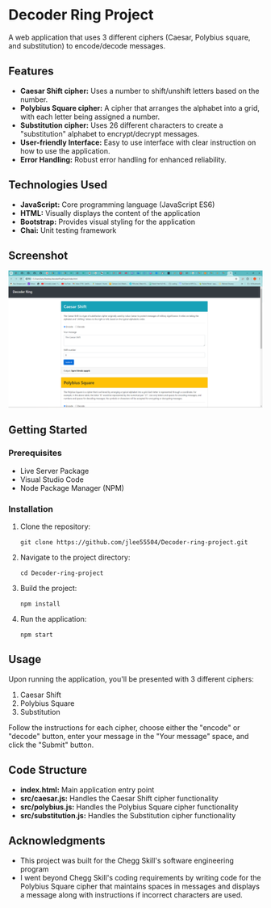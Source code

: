 # Decoder Ring Project

A web application that uses 3 different ciphers (Caesar, Polybius square, and substitution) to encode/decode messages.

## Features

 - **Caesar Shift cipher:** Uses a number to shift/unshift letters based on the number.
 - **Polybius Square cipher:** A cipher that arranges the alphabet into a grid, with each letter being assigned a number.
 - **Substitution cipher:** Uses 26 different characters to create a "substitution" alphabet to encrypt/decrypt messages.
 - **User-friendly Interface:** Easy to use interface with clear instruction on how to use the application.
 - **Error Handling:** Robust error handling for enhanced reliability.

## Technologies Used

  * **JavaScript:** Core programming language (JavaScript ES6)
  * **HTML:** Visually displays the content of the application
  * **Bootstrap:** Provides visual styling for the application
  * **Chai:** Unit testing framework

## Screenshot

![Alt text](https://github.com/jlee55504/Decoder-ring-project/blob/main/imgs/Caesar%20cipher%20image.png?raw=true "The Caesar cipher")

## Getting Started

### Prerequisites

 - Live Server Package
 - Visual Studio Code
 - Node Package Manager (NPM)

 ### Installation
 
  1. Clone the repository:
     ```
     git clone https://github.com/jlee55504/Decoder-ring-project.git
     ```
  2. Navigate to the project directory:
     ```
     cd Decoder-ring-project
     ```
  3. Build the project:
     ```
     npm install
     ```
  4. Run the application:
     ```
     npm start
     ```

## Usage

Upon running the application, you'll be presented with 3 different ciphers:
 1. Caesar Shift
 2. Polybius Square
 3. Substitution

Follow the instructions for each cipher, choose either the "encode" or "decode" button, enter your message in the "Your message" space, and click the "Submit" button. 

## Code Structure

 - **index.html:** Main application entry point
 - **src/caesar.js:** Handles the Caesar Shift cipher functionality
 - **src/polybius.js:** Handles the Polybius Square cipher functionality
 - **src/substitution.js:** Handles the Substitution cipher functionality

## Acknowledgments

 - This project was built for the Chegg Skill's software engineering program
 - I went beyond Chegg Skill's coding requirements by writing code for the Polybius Square cipher that maintains spaces in messages and displays a message along with instructions if incorrect characters are used.
